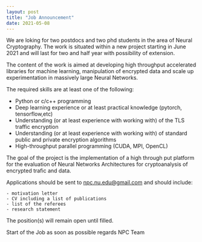 ```yaml
---
layout: post
title: "Job Announcement"
date: 2021-05-08
---
```


We are loking for two postdocs and two phd students in the area of Neural Cryptography. The work is situated within a new project starting in June 2021 and will last for two and half year with possibility of extension. 

The content of the work is aimed at developing high throughput accelerated libraries for machine learning, manipulation of encrypted data and scale up experimentation in massively large Neural Networks. 

The required skills are at least one of the following:
 - Python or c/c++ programming
 - Deep learning experience or at least practical knowledge (pytorch, tensorflow,etc)
 - Understanding (or at least experience with working with)  of the TLS traffic encryption
 - Understanding (or at least experience with working with) of standard public and private encryption algorithms
 - High-throughput parallel programming (CUDA, MPI, OpenCL)

The goal of the project is the implementation of a high through put platform for the evaluation of Neural Networks Architectures for cryptoanalysis of encrypted trafic and data. 

Applications should be sent to npc.nu.edu@gmail.com and should include:

    - motivation letter
    - CV including a list of publications
    - list of the referees
    - research statement

The position(s) will remain open until filled.

Start of the Job as soon as possible
regards
NPC Team

